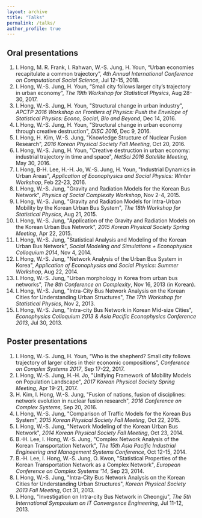 ```yaml
---
layout: archive
title: "Talks"
permalink: /talks/
author_profile: true
---
```


Oral presentations
------
1. I. Hong, M. R. Frank, I. Rahwan, W.-S. Jung, H. Youn, “Urban economies recapitulate a common trajectory”, *4th Annual International Conference on Computational Social Science*, Jul 12-15, 2018.
1. I. Hong, W.-S. Jung, H. Youn, “Small city follows larger city’s trajectory in urban economy”, *The 19th Workshop for Statistical Physics*, Aug 28-30, 2017.
1. I. Hong, W.-S. Jung, H. Youn, "Structural change in urban industry", *APCTP 2016 Workshop on Frontiers of Physics: Push the Envelope of Statistical Physics: Econo, Social, Bio and Beyond*, Dec 14, 2016.
1. I. Hong, W.-S. Jung, H. Youn, "Structural change in urban economy through creative destruction", *DISC 2016*, Dec 9, 2016.
1. I. Hong, H. Kim, W.-S. Jung, "Knowledge Structure of Nuclear Fusion Research", *2016 Korean Physical Society Fall Meeting*, Oct 20, 2016.
1. I. Hong, W.-S. Jung, H. Youn, "Creative destruction in urban economy: industrial trajectory in time and space", *NetSci 2016 Satellite Meeting*, May 30, 2016.
1. I. Hong, B-H. Lee, H.-H. Jo, W.-S. Jung, H. Youn, "Industrial Dynamics in Urban Areas", *Application of Econophysics and Social Physics: Winter Workshop*, Feb 22-23, 2016.
1. I. Hong, W.-S. Jung, "Gravity and Radiation Models for the Korean Bus Network", *Physics of Social Complexity Workshop*, Nov 2-4, 2015.
1. I. Hong, W.-S. Jung, "Gravity and Radiation Models for Intra-Urban Mobility by the Korean Urban Bus System", *The 18th Workshop for Statistical Physics*, Aug 21, 2015.
1. I. Hong,  W.-S. Jung, "Application of the Gravity and Radiation Models on the Korean Urban Bus Network", *2015 Korean Physical Society Spring Meeting*, Apr 22, 2015.
1. I. Hong, W.-S. Jung, "Statistical Analysis and Modeling of the Korean Urban Bus Network", *Social Modeling and Simulations + Econophysics Colloquium 2014*, Nov 4, 2014.
1. I. Hong, W.-S. Jung, "Network Analysis of the Urban Bus System in Korea", *Application of Econophysics and Social Physics: Summer Workshop*, Aug 22, 2014.
1. I. Hong, W.-S. Jung, "Urban morphology in Korea from urban bus networks", *The 8th Conference on Complexity*, Nov 16, 2013 (in Korean).
1. I. Hong, W.-S. Jung, "Intra-City Bus Network Analysis on the Korean Cities for Understanding Urban Structures", *The 17th Workshop for Statistical Physics*, Nov 2, 2013.
1. I. Hong, W.-S. Jung, "Intra-city Bus Network in Korean Mid-size Cities", *Econophysics Colloquium 2013 & Asia Pacific Econophysics Conference 2013*, Jul 30, 2013.

Poster presentations
------
1. I. Hong, W.-S. Jung, H. Youn, “Who is the shepherd? Small city follows trajectory of larger cities in their economic compositions”, *Conference on Complex Systems 2017*, Sep 17-22, 2017.
1. I. Hong, W.-S. Jung, H.-H. Jo, "Unifying Framework of Mobility Models on Population Landscape", *2017 Korean Physical Society Spring Meeting*, Apr 19-21, 2017.
1. H. Kim, I. Hong, W.-S. Jung, "Fusion of nations, fusion of disciplines: network evolution in nuclear fusion research", *2016 Conference on Complex Systems*, Sep 20, 2016.
1. I. Hong, W.-S. Jung, "Comparison of Traffic Models for the Korean Bus System", *2015 Korean Physical Society Fall Meeting*, Oct 22, 2015.
1. I. Hong, W.-S. Jung, "Network Modeling of the Korean Urban Bus Network", *2014 Korean Physical Society Fall Meeting*, Oct 23, 2014.
1. B.-H. Lee, I. Hong, W.-S. Jung, "Complex Network Analysis of the Korean Transportation Network", *The 15th Asia Pacific Industrial Engineering and Management Systems Conference*, Oct 12-15, 2014.
1. B.-H. Lee, I. Hong, W.-S. Jung, O. Kwon, "Statistical Properties of the Korean Transportation Network as a Complex Network", *European Conference on Complex Systems '14*, Sep 23, 2014.
1. I. Hong, W.-S. Jung, "Intra-City Bus Network Analysis on the Korean Cities for Understanding Urban Structures", *Korean Physical Society 2013 Fall Meeting*, Oct 31, 2013.
1. I. Hong, "Investigation on Intra-city Bus Network in Cheongju", *The 5th International Symposium on IT Convergence Engineering*, Jul 11-12, 2013.
